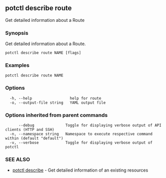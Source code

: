 ## potctl describe route

Get detailed information about a Route

### Synopsis

Get detailed information about a Route.

```
potctl describe route NAME [flags]
```

### Examples

```
potctl describe route NAME
```

### Options

```
  -h, --help                 help for route
  -o, --output-file string   YAML output file
```

### Options inherited from parent commands

```
      --debug              Toggle for displaying verbose output of API clients (HTTP and SSH)
  -n, --namespace string   Namespace to execute respective command within (default "default")
  -v, --verbose            Toggle for displaying verbose output of potctl
```

### SEE ALSO

* [potctl describe](potctl_describe.md)	 - Get detailed information of an existing resources


